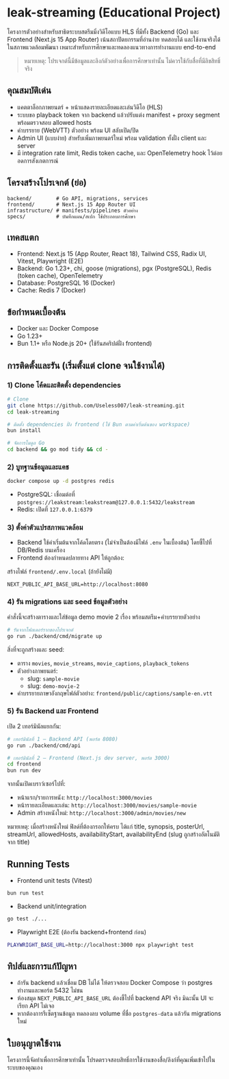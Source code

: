 # leak-streaming (Educational Project)

โครงการตัวอย่างสำหรับสาธิตระบบสตรีมมิ่งวิดีโอแบบ HLS ที่มีทั้ง Backend (Go) และ Frontend (Next.js 15 App Router) เน้นสถาปัตยกรรมที่อ่านง่าย ทดสอบได้ และใช้งานจริงได้ในสภาพแวดล้อมพัฒนา เหมาะสำหรับการศึกษาและทดลองแนวทางการทำงานแบบ end-to-end

> หมายเหตุ: โปรเจกต์นี้มีข้อมูลและลิงก์ตัวอย่างเพื่อการศึกษาเท่านั้น ไม่ควรใช้กับสื่อที่มีลิขสิทธิ์จริง

## คุณสมบัติเด่น

- แคตตาล็อกภาพยนตร์ + หน้าแสดงรายละเอียดและเล่นวิดีโอ (HLS)
- ระบบขอ playback token จาก backend แล้วปรับแต่ง manifest + proxy segment พร้อมตรวจสอบ allowed hosts
- คำบรรยาย (WebVTT) ตัวอย่าง พร้อม UI สลับเปิด/ปิด
- Admin UI (แบบง่าย) สำหรับเพิ่มภาพยนตร์ใหม่ พร้อม validation ทั้งฝั่ง client และ server
- มี integration rate limit, Redis token cache, และ OpenTelemetry hook ไว้ต่อยอดการสังเกตการณ์

## โครงสร้างโปรเจกต์ (ย่อ)

```
backend/        # Go API, migrations, services
frontend/       # Next.js 15 App Router UI
infrastructure/ # manifests/pipelines ตัวอย่าง
specs/          # บันทึกแผน/สเปก ใช้ประกอบการศึกษา
```

## เทคสแตก

- Frontend: Next.js 15 (App Router, React 18), Tailwind CSS, Radix UI, Vitest, Playwright (E2E)
- Backend: Go 1.23+, chi, goose (migrations), pgx (PostgreSQL), Redis (token cache), OpenTelemetry
- Database: PostgreSQL 16 (Docker)
- Cache: Redis 7 (Docker)

## ข้อกำหนดเบื้องต้น

- Docker และ Docker Compose
- Go 1.23+
- Bun 1.1+ หรือ Node.js 20+ (ใช้รันสคริปต์ฝั่ง frontend)

## การติดตั้งและรัน (เริ่มตั้งแต่ clone จนใช้งานได้)

### 1) Clone โค้ดและติดตั้ง dependencies

```bash
# Clone
git clone https://github.com/Useless007/leak-streaming.git
cd leak-streaming

# ติดตั้ง dependencies ฝั่ง frontend (ใช้ Bun ตามค่าเริ่มต้นของ workspace)
bun install

# จัดการโมดูล Go
cd backend && go mod tidy && cd -
```

### 2) บูทฐานข้อมูลและแคช

```bash
docker compose up -d postgres redis
```

- PostgreSQL: เชื่อมต่อที่ `postgres://leakstream:leakstream@127.0.0.1:5432/leakstream`
- Redis: เปิดที่ `127.0.0.1:6379`

### 3) ตั้งค่าตัวแปรสภาพแวดล้อม

- Backend ใช้ค่าเริ่มต้นจากโค้ดโดยตรง (ไม่จำเป็นต้องมีไฟล์ `.env` ในเบื้องต้น) โดยชี้ไปที่ DB/Redis บนเครื่อง
- Frontend ต้องกำหนดปลายทาง API ให้ถูกต้อง:

สร้างไฟล์ `frontend/.env.local` (ถ้ายังไม่มี)

```
NEXT_PUBLIC_API_BASE_URL=http://localhost:8080
```

### 4) รัน migrations และ seed ข้อมูลตัวอย่าง

คำสั่งนี้จะสร้างตารางและใส่ข้อมูล demo movie 2 เรื่อง พร้อมสตรีม+คำบรรยายตัวอย่าง

```bash
# รันจากโฟลเดอร์รากของโปรเจกต์
go run ./backend/cmd/migrate up
```

สิ่งที่จะถูกสร้างและ seed:

- ตาราง `movies`, `movie_streams`, `movie_captions`, `playback_tokens`
- ตัวอย่างภาพยนตร์:
  - slug: `sample-movie`
  - slug: `demo-movie-2`
- คำบรรยายภาษาอังกฤษไฟล์ตัวอย่าง: `frontend/public/captions/sample-en.vtt`

### 5) รัน Backend และ Frontend

เปิด 2 เทอร์มินัลแยกกัน:

```bash
# เทอร์มินัลที่ 1 – Backend API (พอร์ต 8080)
go run ./backend/cmd/api

# เทอร์มินัลที่ 2 – Frontend (Next.js dev server, พอร์ต 3000)
cd frontend
bun run dev
```

จากนั้นเปิดเบราว์เซอร์ไปที่:

- หน้าแรก/รายการหนัง: `http://localhost:3000/movies`
- หน้ารายละเอียดและเล่น: `http://localhost:3000/movies/sample-movie`
- Admin สร้างหนังใหม่: `http://localhost:3000/admin/movies/new`

หมายเหตุ: เมื่อสร้างหนังใหม่ ฟิลด์ที่ต้องกรอกให้ครบ ได้แก่ title, synopsis, posterUrl, streamUrl, allowedHosts, availabilityStart, availabilityEnd (slug ถูกสร้างอัตโนมัติจาก title)

## Running Tests

- Frontend unit tests (Vitest)

```bash
bun run test
```

- Backend unit/integration

```bash
go test ./...
```

- Playwright E2E (ต้องรัน backend+frontend ก่อน)

```bash
PLAYWRIGHT_BASE_URL=http://localhost:3000 npx playwright test
```

## ทิปส์และการแก้ปัญหา

- ถ้ารัน backend แล้วเชื่อม DB ไม่ได้ ให้ตรวจสอบ Docker Compose ว่า postgres ทำงานและพอร์ต 5432 ไม่ชน
- ห้องสมุด `NEXT_PUBLIC_API_BASE_URL` ต้องชี้ไปที่ backend API จริง มิฉะนั้น UI จะเรียก API ไม่เจอ
- หากต้องการรีเซ็ตฐานข้อมูล ทดลองลบ volume ที่ชื่อ `postgres-data` แล้วรัน migrations ใหม่

## ใบอนุญาตใช้งาน

โครงการนี้จัดทำเพื่อการศึกษาเท่านั้น โปรดตรวจสอบสิทธิ์การใช้งานของสื่อ/ลิงก์ที่คุณเพิ่มเข้าไปในระบบของคุณเอง
